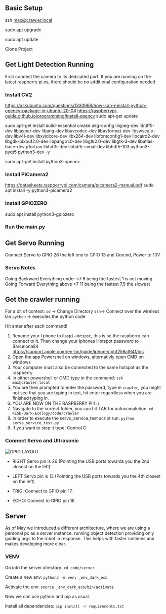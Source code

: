 ## Basic Setup
ssh max@crawler.local

<Enter PW>

sudo apt upgrade

sudo apt update

<Add new ssh passkey to github>

Clone Project

## Get Light Detection Running
First connect the camera to its dedicated port. If you are running on the latest raspberry pi os, there should be no additional configuration needed.

### Install CV2
https://askubuntu.com/questions/1330968/how-can-i-install-python-opencv-package-in-ubuntu-20-04
https://raspberrypi-guide.github.io/programming/install-opencv
sudo apt-get update

sudo apt-get install build-essential cmake pkg-config libjpeg-dev libtiff5-dev libjasper-dev libpng-dev libavcodec-dev libavformat-dev libswscale-dev libv4l-dev libxvidcore-dev libx264-dev libfontconfig1-dev libcairo2-dev libgdk-pixbuf2.0-dev libpango1.0-dev libgtk2.0-dev libgtk-3-dev libatlas-base-dev gfortran libhdf5-dev libhdf5-serial-dev libhdf5-103 python3-pyqt5 python3-dev -y

sudo apt-get install python3-opencv

### Install PiCamera2
https://datasheets.raspberrypi.com/camera/picamera2-manual.pdf
sudo apt install -y python3-picamera2

### Install GPIOZERO
sudo apt install python3-gpiozero

### Run the main.py

## Get Servo Running
Connect Servo to GPIO 26 the left one to GPIO 13 and Ground, Power to 10V

### Servo Notes
Going Backward Everything under <7 6 being the fastest 1 is not moving
Going Forward Everything above >7 11 being the fastest 7.5 the slowest

## Get the crawler running
For a bit of context:
`cd` -> Change Directory
`ssh`-> Connect over the wireless lan
`python` -> executes the python code

Hit enter after each command!

1. Rename your I phone to `Raspi-Hotspot`, this is so the raspberry can connect to it. Then change your Iphones Hotspot password to Barcelona84 <br> https://support.apple.com/en-bn/guide/iphone/iphf256af64f/ios
3. Open the app Powershell on windows, alternativly open CMD on windows
4. Your computer must also be connected to the same hotspot as the raspberry
5. In either powershell or CMD type in the command: `ssh max@crawler.local`
6. You are then prompted to enter the password, type in `crawler`, you might not see that you are typing in text, hit enter regardless when you are finished typing in.
7. YOU ARE NOW ON THE RASPBERRY PI!! :)
8.  Navigate to the correct folder, you can hit TAB for autocompletion: `cd KISD-Dark-Ecology/code/crawler`
9.  In order to execute the servo_service_test script run: `python servo_service_test.py`
10.  If you want to stop it type: Control C

### Connect Servo and Ultrasonic
![GPIO LAYOUT](https://www.raspberrypi.com/documentation/computers/images/GPIO-Pinout-Diagram-2.png)
- RIGHT Servo pin is 26 (Pointing the USB ports towards you the 2nd closest on the left)
- LEFT Servo pin is 13 (Pointing the USB ports towards you the 4th closest on the left)

- TRIG: Connect to GPIO pin 17.
- ECHO: Connect to GPIO pin 18

## Server
As of May we introduced a different architecture, where we are using a personal pc as a server instance, running object detection providing only guiding args to the robot in response. This helps with faster runtimes and makes developing more clear.

### VENV
Go into the server directory: `cd code/server`

Create a new env: `python3 -m venv _env_dark_eco`

Activate the env: `source _env_dark_eco/bin/activate`

Now we can use python and pip as usual.

Install all dependencies: `pip install -r requirements.txt`









